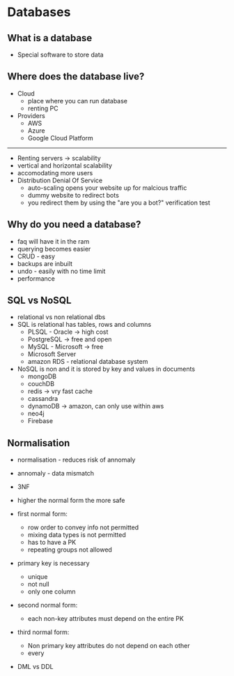 # Databases

## What is a database
- Special software to store data

## Where does the database live?
- Cloud
    - place where you can run database
    - renting PC
- Providers
    - AWS
    - Azure
    - Google Cloud Platform

----

- Renting servers -> scalability
- vertical and horizontal scalability
- accomodating more users
- Distribution Denial Of Service
    - auto-scaling opens your website up for malcious traffic 
    - dummy website to redirect bots
    - you redirect them by using the "are you a bot?" verification test

## Why do you need a database?
- faq will have it in the ram
- querying becomes easier
- CRUD - easy
- backups are inbuilt 
- undo - easily with no time limit 
- performance 

## SQL vs NoSQL
- relational vs non relational dbs
- SQL is relational has tables, rows and columns 
    - PLSQL - Oracle -> high cost
    - PostgreSQL -> free and open
    - MySQL - Microsoft -> free
    - Microsoft Server
    - amazon RDS - relational database system
- NoSQL is non and it is stored by key and values in documents
    - mongoDB
    - couchDB
    - redis -> vry fast cache
    - cassandra
    - dynamoDB -> amazon, can only use within aws
    - neo4j
    - Firebase


## Normalisation
- normalisation - reduces risk of annomaly
- annomaly - data mismatch
- 3NF 
- higher the normal form the more safe
- first normal form:
    - row order to convey info not permitted
    - mixing data types is not permitted
    - has to have a PK
    - repeating groups not allowed

- primary key is necessary
    - unique
    - not null
    - only one column

- second normal form:
    - each non-key attributes must depend on the entire PK

- third normal form:
    - Non primary key attributes do not depend on each other
    - every 

- DML vs DDL